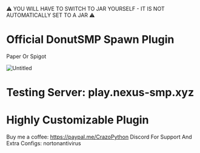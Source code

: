 ⚠️ YOU WILL HAVE TO SWITCH TO JAR YOURSELF - IT IS NOT AUTOMATICALLY SET TO A JAR ⚠️
 # Official DonutSMP Spawn Plugin 

Paper Or Spigot

![Untitled](https://github.com/user-attachments/assets/343cd671-7d4a-4549-9332-4ac70ea72f04)

# Testing Server: play.nexus-smp.xyz
# Highly Customizable Plugin


Buy me a coffee: https://paypal.me/CrazoPython
Discord For Support And Extra Configs: nortonantivirus

